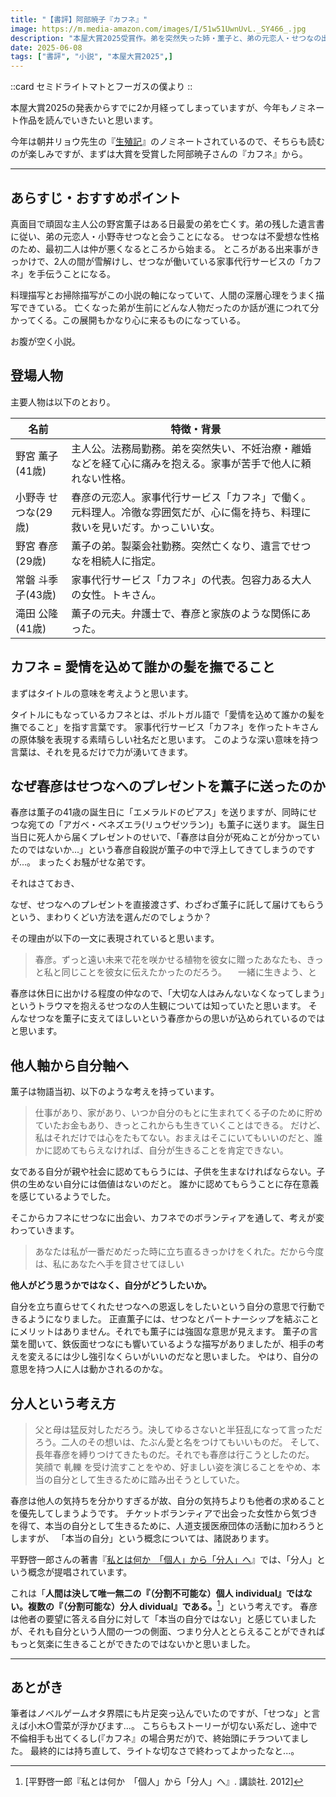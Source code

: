 ```yaml
---
title: "【書評】阿部暁子『カフネ』"
image: https://m.media-amazon.com/images/I/51w51UwnUvL._SY466_.jpg
description: "本屋大賞2025受賞作。弟を突然失った姉・薫子と、弟の元恋人・せつなの出会いから始まる物語。家事代行サービス「カフネ」を舞台に、傷ついた人々が互いを支え合い、生きる意味を見出していく。互いの傷を癒やし合う二人の物語が、読者の心に温かな光を灯す。"
date: 2025-06-08
tags: ["書評", "小説", "本屋大賞2025",]
---
```


::card
セミドライトマトとフーガスの僕より
::

本屋大賞2025の発表からすでに2か月経ってしまっていますが、今年もノミネート作品を読んでいきたいと思います。

今年は朝井リョウ先生の『[生殖記](https://www.amazon.co.jp/%E7%94%9F%E6%AE%96%E8%A8%98-%E6%9C%9D%E4%BA%95-%E3%83%AA%E3%83%A7%E3%82%A6/dp/4093867305)』のノミネートされているので、そちらも読むのが楽しみですが、まずは大賞を受賞した阿部暁子さんの『カフネ』から。

---
## あらすじ・おすすめポイント

真面目で頑固な主人公の野宮薫子はある日最愛の弟を亡くす。弟の残した遺言書に従い、弟の元恋人・小野寺せつなと会うことになる。
せつなは不愛想な性格のため、最初二人は仲が悪くなるところから始まる。
ところがある出来事がきっかけで、2人の間が雪解けし、せつなが働いている家事代行サービスの「カフネ」を手伝うことになる。

料理描写とお掃除描写がこの小説の軸になっていて、人間の深層心理をうまく描写できている。
亡くなった弟が生前にどんな人物だったのか話が進につれて分かってくる。この展開もかなり心に来るものになっている。

お腹が空く小説。


## 登場人物

主要人物は以下のとおり。

| 名前      | 特徴・背景                                                    |
| ------- | -------------------------------------------------------- |
| 野宮 薫子(41歳)   | 主人公。法務局勤務。弟を突然失い、不妊治療・離婚などを経て心に痛みを抱える。家事が苦手で他人に頼れない性格。   |
| 小野寺 せつな(29歳) | 春彦の元恋人。家事代行サービス「カフネ」で働く。元料理人。冷徹な雰囲気だが、心に傷を持ち、料理に救いを見いだす。かっこいい女。 |
| 野宮 春彦(29歳)   | 薫子の弟。製薬会社勤務。突然亡くなり、遺言でせつなを相続人に指定。                        |
| 常磐 斗季子(43歳)  | 家事代行サービス「カフネ」の代表。包容力ある大人の女性。トキさん。                             |
| 滝田 公隆(41歳)   | 薫子の元夫。弁護士で、春彦と家族のような関係にあった。                              |


## カフネ = 愛情を込めて誰かの髪を撫でること

まずはタイトルの意味を考えようと思います。

タイトルにもなっているカフネとは、ポルトガル語で「愛情を込めて誰かの髪を撫でること」を指す言葉です。
家事代行サービス「カフネ」を作ったトキさんの原体験を表現する素晴らしい社名だと思います。
このような深い意味を持つ言葉は、それを見るだけで力が湧いてきます。



## なぜ春彦はせつなへのプレゼントを薫子に送ったのか

春彦は薫子の41歳の誕生日に「エメラルドのピアス」を送りますが、同時にせつな宛ての「アガベ・ベネズエラ(リュウゼツラン)」も薫子に送ります。
誕生日当日に死人から届くプレゼントのせいで、「春彦は自分が死ぬことが分かっていたのではないか...」という春彦自殺説が薫子の中で浮上してきてしまうのですが...。
まったくお騒がせな弟です。

それはさておき、

なぜ、せつなへのプレゼントを直接渡さず、わざわざ薫子に託して届けてもらうという、まわりくどい方法を選んだのでしょうか？


その理由が以下の一文に表現されていると思います。
> 春彦。ずっと遠い未来で花を咲かせる植物を彼女に贈ったあなたも、きっと私と同じことを彼女に伝えたかったのだろう。 　一緒に生きよう、と

春彦は休日に出かける程度の仲なので、「大切な人はみんないなくなってしまう」というトラウマを抱えるせつなの人生観については知っていたと思います。
そんなせつなを薫子に支えてほしいという春彦からの思いが込められているのではと思います。


## 他人軸から自分軸へ

薫子は物語当初、以下のような考えを持っています。

> 仕事があり、家があり、いつか自分のもとに生まれてくる子のために貯めていたお金もあり、きっとこれからも生きていくことはできる。
> だけど、私はそれだけでは心をたもてない。おまえはそこにいてもいいのだと、誰かに認めてもらえなければ、自分が生きることを肯定できない。

女である自分が親や社会に認めてもらうには、子供を生まなければならない。子供の生めない自分には価値はないのだと。
誰かに認めてもらうことに存在意義を感じているようでした。

そこからカフネにせつなに出会い、カフネでのボランティアを通して、考えが変わっていきます。

> あなたは私が一番だめだった時に立ち直るきっかけをくれた。だから今度は、私にあなたへ手を貸させてほしい

**他人がどう思うかではなく、自分がどうしたいか。**

自分を立ち直らせてくれたせつなへの恩返しをしたいという自分の意思で行動できるようになりました。
正直薫子には、せつなとパートナーシップを結ぶことにメリットはありません。それでも薫子には強固な意思が見えます。
薫子の言葉を聞いて、鉄仮面せつなにも響いているような描写がありましたが、相手の考えを変えるには少し強引なくらいがいいのだなと思いました。
やはり、自分の意思を持つ人に人は動かされるのかな。


## 分人という考え方

> 父と母は猛反対しただろう。決してゆるさないと半狂乱になって言っただろう。二人のその想いは、たぶん愛と名をつけてもいいものだ。
> そして、長年春彦を縛りつけてきたものだ。それでも春彦は行こうとしたのだ。
> 笑顔で 軋轢 を受け流すことをやめ、好ましい姿を演じることをやめ、本当の自分として生きるために踏み出そうとしていた。

春彦は他人の気持ちを分かりすぎるが故、自分の気持ちよりも他者の求めることを優先してしまうようです。
チケットボランティアで出会った女性から気づきを得て、本当の自分として生きるために、人道支援医療団体の活動に加わろうとしますが、
「本当の自分」という概念については、諸説あります。

平野啓一郎さんの著書『[私とは何か　「個人」から「分人」へ](https://www.amazon.co.jp/%E7%A7%81%E3%81%A8%E3%81%AF%E4%BD%95%E3%81%8B%E2%80%95%E2%80%95%E3%80%8C%E5%80%8B%E4%BA%BA%E3%80%8D%E3%81%8B%E3%82%89%E3%80%8C%E5%88%86%E4%BA%BA%E3%80%8D%E3%81%B8-%E8%AC%9B%E8%AB%87%E7%A4%BE%E7%8F%BE%E4%BB%A3%E6%96%B0%E6%9B%B8-%E5%B9%B3%E9%87%8E-%E5%95%93%E4%B8%80%E9%83%8E/dp/4062881721?__mk_ja_JP=%E3%82%AB%E3%82%BF%E3%82%AB%E3%83%8A&crid=YTGANLIQKWUI&dib=eyJ2IjoiMSJ9.tEp1SkZQVKKlVv4PqdrAgx1RjD2fvWw-9an_Zr8xpkkLQm0ZdUxWalZyqE9m0BDuSWjAQmph955lgyM_4a6w1A.ZLZ2iwHw967NRTx_ehlKUpifl0NkYem_OKu8vdvrZy0&dib_tag=se&keywords=%E7%A7%81%E3%81%A8%E3%81%AF%E4%BD%95%E3%81%8B+%E3%80%8C%E5%80%8B%E4%BA%BA%E3%80%8D%E3%81%8B%E3%82%89%E3%80%8C%E5%88%86%E4%BA%BA%E3%80%8D%E3%81%B8&qid=1749372869&s=books&sprefix=%E7%A7%81%E3%81%A8%E3%81%AF%E4%BD%95%E3%81%8B+%E5%80%8B%E4%BA%BA+%E3%81%8B%E3%82%89+%E5%88%86%E4%BA%BA+%E3%81%B8,stripbooks,209&sr=1-1)』では、「分人」という概念が提唱されています。

これは「**人間は決して唯一無二の『（分割不可能な）個人 individual』ではない。複数の『（分割可能な）分人 dividual』である。**[^1]」という考えです。
春彦は他者の要望に答える自分に対して「本当の自分ではない」と感じていましたが、それも自分という人間の一つの側面、つまり分人ととらえることができればもっと気楽に生きることができたのではないかと思いました。


---
## あとがき

筆者はノベルゲームオタ界隈にも片足突っ込んでいたのですが、「せつな」と言えば小木○雪菜が浮かびます...。
こちらもストーリーが切ない系だし、途中で不倫相手も出てくるし(『カフネ』の場合男だが)で、終始頭にチラついてました。
最終的には持ち直して、ライトな切なさで終わってよかったなと...。




[^1]: [平野啓一郎『私とは何か　「個人」から「分人」へ』. 講談社. 2012]